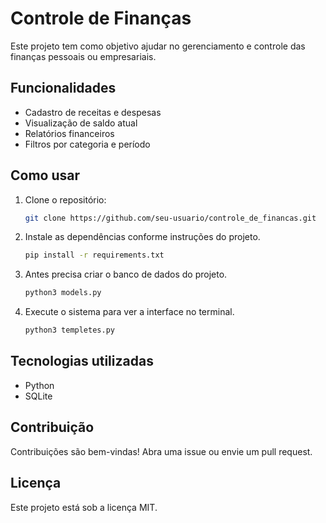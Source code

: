 # Controle de Finanças

Este projeto tem como objetivo ajudar no gerenciamento e controle das finanças pessoais ou empresariais.

## Funcionalidades

- Cadastro de receitas e despesas
- Visualização de saldo atual
- Relatórios financeiros
- Filtros por categoria e período

## Como usar

1. Clone o repositório:
    ```bash
    git clone https://github.com/seu-usuario/controle_de_financas.git
    ```
2. Instale as dependências conforme instruções do projeto.
    ```bash
    pip install -r requirements.txt
    ```
3. Antes precisa criar o banco de dados do projeto.
    ```bash
    python3 models.py
    ```
4. Execute o sistema para ver a interface no terminal. 
    ```bash
    python3 templetes.py
    ```
## Tecnologias utilizadas

- Python
- SQLite

## Contribuição

Contribuições são bem-vindas! Abra uma issue ou envie um pull request.

## Licença

Este projeto está sob a licença MIT.